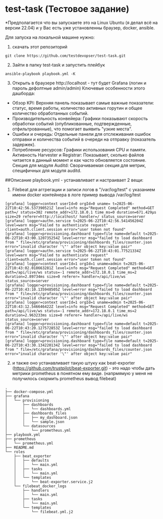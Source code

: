 # test-task (Тестовое задание)

*Предполагается что вы запускаете это на Linux Ubuntu (я делал всё на версии 22.04) и у Вас есть уже установленны браузер, docker, ansible.

Для запуска на локальной машине нужно: 
1) скачать этот репозиторий
```
git clone https://github.com/testdevopser/test-task.git
```

2) Зайти в папку test-task и запустить плейбук
````
ansible-playbook playbook.yml -K
````
3) Открыть в браузере
   http://localhost - тут будет Grafana (логин и пароль дефолтные admin/admin)
Ключевые особенности этого дашборда:
 - Обзор KPI: Верхняя панель показывает самые важные показатели: статус, время работы, количество активных горутин и общее количество обработанных событий.
 - Производительность конвейера: Графики показывают скорость обработки событий (опубликованные, подтвержденные, отфильтрованные), что помогает выявить "узкие места".
- Ошибки и очередь: Отдельные панели для отслеживания ошибок отправки и количества событий в очереди на отправку (показатель задержек).
- Потребление ресурсов: Графики использования CPU и памяти.
Активность Harvester и Registrar: Показывает, сколько файлов читается в данный момент и как часто обновляется состояние.
Секция для модуля Auditd: Сворачиваемая секция для метрик, специфичных для модуля auditd.
 
##Описание
playbook.yml - устанавливает и настраивает 2 вещи:  
1) Filebeat для аггрегации и записи логов в "/var/log/test" с указанием имени docker контейнера в логе
пример вывода /var/log/test
```
[grafana] logger=context userId=0 orgId=0 uname= t=2025-06-22T10:42:56.537390521Z level=info msg="Request Completed" method=GET path=/ status=302 remote_addr=172.18.0.1 time_ms=0 duration=671.429µs size=29 referer=http://localhost/ handler=/ status_source=server 
[grafana] logger=authn.service t=2025-06-22T10:42:56.541456204Z level=warn msg="Failed to authenticate request" client=auth.client.session error="user token not found" 
[grafana] logger=provisioning.dashboard type=file name=default t=2025-06-22T10:43:00.120735254Z level=error msg="failed to load dashboard from " file=/etc/grafana/provisioning/dashboards_files/counter.json error="invalid character '\"' after object key:value pair" 
[grafana] logger=authn.service t=2025-06-22T10:43:01.77521334Z level=warn msg="Failed to authenticate request" client=auth.client.session error="user token not found" 
[grafana] logger=context userId=1 orgId=1 uname=admin t=2025-06-22T10:43:02.018663281Z level=info msg="Request Completed" method=GET path=/api/live/ws status=-1 remote_addr=172.18.0.1 time_ms=2 duration=2.89734ms size=0 referer= handler=/api/live/ws status_source=server 
[grafana] logger=provisioning.dashboard type=file name=default t=2025-06-22T10:43:10.135948505Z level=error msg="failed to load dashboard from " file=/etc/grafana/provisioning/dashboards_files/counter.json error="invalid character '\"' after object key:value pair" 
[grafana] logger=context userId=1 orgId=1 uname=admin t=2025-06-22T10:43:12.546646422Z level=info msg="Request Completed" method=GET path=/api/live/ws status=-1 remote_addr=172.18.0.1 time_ms=2 duration=2.963233ms size=0 referer= handler=/api/live/ws status_source=server 
[grafana] logger=provisioning.dashboard type=file name=default t=2025-06-22T10:43:20.127572853Z level=error msg="failed to load dashboard from " file=/etc/grafana/provisioning/dashboards_files/counter.json error="invalid character '\"' after object key:value pair" 
[grafana] logger=provisioning.dashboard type=file name=default t=2025-06-22T10:43:30.134220134Z level=error msg="failed to load dashboard from " file=/etc/grafana/provisioning/dashboards_files/counter.json error="invalid character '\"' after object key:value pair" 
```
2) и также оно устанавливает такую штуку как beat-exporter (https://github.com/trustpilot/beat-exporter.git) - это надо чтобы дать метрики prometheus в понятном ему виде. (напрмямую у меня не получилось скормить prometheus вывод filebeat)

```
.
├── docker-compose.yml
├── grafana
│   └── provisioning
│       ├── dashboards
│       │   └── dashboards.yml
│       ├── dashboards_files
│       │   ├── my_dashboard.json
│       │   └── sample.json
│       └── datasources
│           └── prometheus.yml
├── playbook.yml
├── prometheus
│   └── prometheus.yml
├── README.md
└── roles
    ├── beat_exporter
    │   ├── defaults
    │   │   └── main.yml
    │   ├── tasks
    │   │   └── main.yml
    │   └── templates
    │       └── beat-exporter.service.j2
    └── filebeat_docker_logs
        ├── handlers
        │   └── main.yml
        ├── tasks
        │   └── main.yml
        └── templates
            └── filebeat.yml.j2


```
